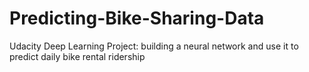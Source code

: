 # Predicting-Bike-Sharing-Data
Udacity Deep Learning Project: building a neural network and use it to predict daily bike rental ridership
